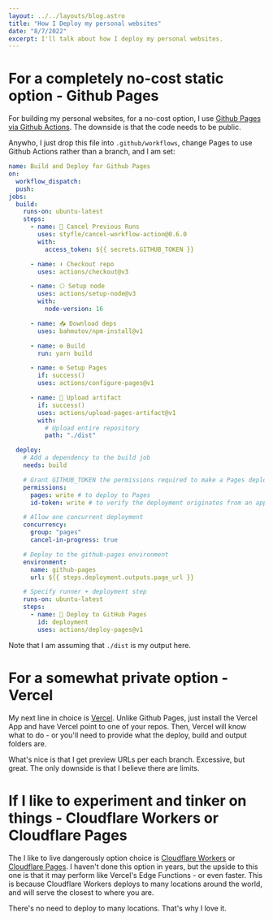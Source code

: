 ```yaml
---
layout: ../../layouts/blog.astro
title: "How I Deploy my personal websites"
date: "8/7/2022"
excerpt: I'll talk about how I deploy my personal websites.
---
```


# For a completely no-cost static option - Github Pages

For building my personal websites, for a no-cost option, I use [Github Pages via Github Actions](https://docs.github.com/en/pages/getting-started-with-github-pages/configuring-a-publishing-source-for-your-github-pages-site#publishing-with-a-custom-github-actions-workflow). The downside is that the code needs to be public.

Anywho, I just drop this file into `.github/workflows`, change Pages to use Github Actions rather than a branch, and I am set:

```yml
name: Build and Deploy for Github Pages
on:
  workflow_dispatch:
  push:
jobs:
  build:
    runs-on: ubuntu-latest
    steps:
      - name: 🛑 Cancel Previous Runs
        uses: styfle/cancel-workflow-action@0.6.0
        with:
          access_token: ${{ secrets.GITHUB_TOKEN }}

      - name: ⬇️ Checkout repo
        uses: actions/checkout@v3

      - name: ⎔ Setup node
        uses: actions/setup-node@v3
        with:
          node-version: 16

      - name: 📥 Download deps
        uses: bahmutov/npm-install@v1

      - name: ⚙️ Build
        run: yarn build

      - name: ⚙️ Setup Pages
        if: success()
        uses: actions/configure-pages@v1

      - name: 📁 Upload artifact
        if: success()
        uses: actions/upload-pages-artifact@v1
        with:
          # Upload entire repository
          path: "./dist"

  deploy:
    # Add a dependency to the build job
    needs: build

    # Grant GITHUB_TOKEN the permissions required to make a Pages deployment
    permissions:
      pages: write # to deploy to Pages
      id-token: write # to verify the deployment originates from an appropriate source

    # Allow one concurrent deployment
    concurrency:
      group: "pages"
      cancel-in-progress: true

    # Deploy to the github-pages environment
    environment:
      name: github-pages
      url: ${{ steps.deployment.outputs.page_url }}

    # Specify runner + deployment step
    runs-on: ubuntu-latest
    steps:
      - name: 🚀 Deploy to GitHub Pages
        id: deployment
        uses: actions/deploy-pages@v1
```

Note that I am assuming that `./dist` is my output here.

# For a somewhat private option - Vercel

My next line in choice is [Vercel](https://vercel.com/). Unlike Github Pages, just install the Vercel App and have Vercel point to one of your repos. Then, Vercel will know what to do - or you'll need to provide what the deploy, build and output folders are.

What's nice is that I get preview URLs per each branch. Excessive, but great. The only downside is that I believe there are limits.

# If I like to experiment and tinker on things - Cloudflare Workers or Cloudflare Pages

The I like to live dangerously option choice is [Cloudflare Workers](https://workers.cloudflare.com/) or [Cloudflare Pages](https://pages.cloudflare.com/). I haven't done this option in years, but the upside to this one is that it may perform like Vercel's Edge Functions - or even faster. This is because Cloudflare Workers deploys to many locations around the world, and will serve the closest to where you are.

There's no need to deploy to many locations. That's why I love it.
